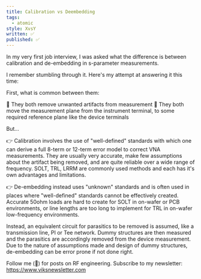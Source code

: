 ```yaml
---
title: Calibration vs Deembedding
tags:
  - atomic
style: XvsY
written: ✅
published: ✅
---
```

In my very first job interview, I was asked what the difference is between calibration and de-embedding in s-parameter measurements. 

I remember stumbling through it. Here's my attempt at answering it this time:

First, what is common between them:

🔹 They both remove unwanted artifacts from measurement
🔹 They both move the measurement plane from the instrument terminal, to some required reference plane like the device terminals

But...

👉 Calibration involves the use of "well-defined" standards with which one can derive a full 8-term or 12-term error model to correct VNA measurements. They are usually very accurate, make few assumptions about the artifact being removed, and are quite reliable over a wide range of frequency. SOLT, TRL, LRRM are commonly used methods and each has it's own advantages and limitations.

👉 De-embedding instead uses "unknown" standards and is often used in places where "well-defined" standards cannot be effectively created. Accurate 50ohm loads are hard to create for SOLT in on-wafer or PCB environments, or line lengths are too long to implement for TRL in on-wafer low-frequency environments.

Instead, an equivalent circuit for parasitics to be removed is assumed, like a transmission line, PI or Tee network. Dummy structures are then measured and the parasitics are accordingly removed from the device measurement.  Due to the nature of assumptions made and design of dummy structures, de-embedding can be error prone if not done right.




Follow me (🔔) for posts on RF engineering.
Subscribe to my newsletter: https://www.viksnewsletter.com